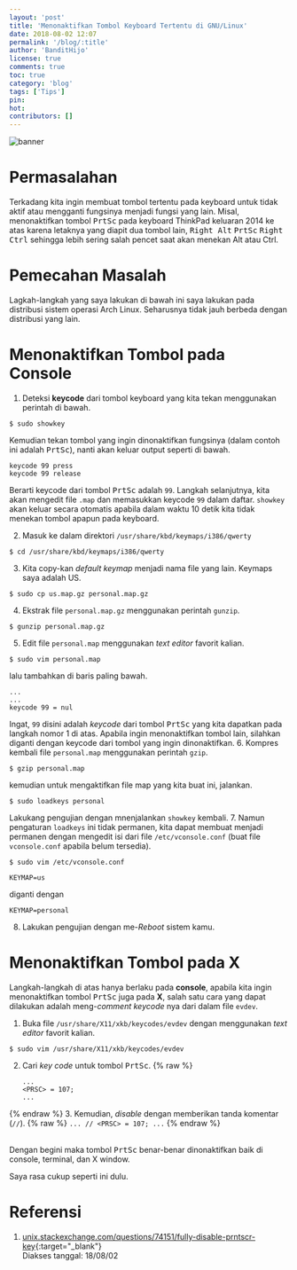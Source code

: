 ```yaml
---
layout: 'post'
title: 'Menonaktifkan Tombol Keyboard Tertentu di GNU/Linux'
date: 2018-08-02 12:07
permalink: '/blog/:title'
author: 'BanditHijo'
license: true
comments: true
toc: true
category: 'blog'
tags: ['Tips']
pin:
hot:
contributors: []
---
```


<!-- BANNER OF THE POST -->
<img class="post-body-img" src="{{ site.lazyload.logo_blank_banner }}" data-echo="https://s20.postimg.cc/9myvdtav1/banner_post_19.png" onerror="imgError(this);" alt="banner">

# Permasalahan
Terkadang kita ingin membuat tombol tertentu pada keyboard untuk tidak aktif atau mengganti fungsinya menjadi fungsi yang lain. Misal, menonaktifkan tombol <kbd>PrtSc</kbd> pada keyboard ThinkPad keluaran 2014 ke atas karena letaknya yang diapit dua tombol lain, <kbd>Right Alt</kbd> <kbd>PrtSc</kbd> <kbd>Right Ctrl</kbd> sehingga lebih sering salah pencet saat akan menekan Alt atau Ctrl.

# Pemecahan Masalah

Lagkah-langkah yang saya lakukan di bawah ini saya lakukan pada distribusi sistem operasi Arch Linux. Seharusnya tidak jauh berbeda dengan distribusi yang lain.

# Menonaktifkan Tombol pada Console

1. Deteksi **keycode** dari tombol keyboard yang kita tekan menggunakan perintah di bawah.
```
$ sudo showkey
```
Kemudian tekan tombol yang ingin dinonaktifkan fungsinya (dalam contoh ini adalah <kbd>PrtSc</kbd>), nanti akan keluar output seperti di bawah.
```
keycode 99 press
keycode 99 release
```
Berarti keycode dari tombol <kbd>PrtSc</kbd> adalah `99`.
Langkah selanjutnya, kita akan mengedit file `.map` dan memasukkan keycode `99` dalam daftar. `showkey` akan keluar secara otomatis apabila dalam waktu 10 detik kita tidak menekan tombol apapun pada keyboard.

2. Masuk ke dalam direktori `/usr/share/kbd/keymaps/i386/qwerty`
```
$ cd /usr/share/kbd/keymaps/i386/qwerty
```
3. Kita copy-kan *default keymap* menjadi nama file yang lain. Keymaps saya adalah US.
```
$ sudo cp us.map.gz personal.map.gz
```
4. Ekstrak file `personal.map.gz` menggunakan perintah `gunzip`.
```
$ gunzip personal.map.gz
```
5. Edit file `personal.map` menggunakan *text editor* favorit kalian.
```
$ sudo vim personal.map
```
lalu tambahkan di baris paling bawah.
```
...
...
keycode 99 = nul
```
Ingat, `99` disini adalah *keycode* dari tombol <kbd>PrtSc</kbd> yang kita dapatkan pada langkah nomor 1 di atas. Apabila ingin menonaktifkan tombol lain, silahkan diganti dengan keycode dari tombol yang ingin dinonaktifkan.
6. Kompres kembali file `personal.map` menggunakan perintah `gzip`.
```
$ gzip personal.map
```
kemudian untuk mengaktifkan file map yang kita buat ini, jalankan.
```
$ sudo loadkeys personal
```
Lakukang pengujian dengan mnenjalankan `showkey` kembali.
7. Namun pengaturan `loadkeys` ini tidak permanen, kita dapat membuat menjadi permanen dengan mengedit isi dari file `/etc/vconsole.conf` (buat file `vconsole.conf` apabila belum tersedia).
```
$ sudo vim /etc/vconsole.conf
```
```
KEYMAP=us
```
diganti dengan
```
KEYMAP=personal
```
8. Lakukan pengujian dengan me-*Reboot* sistem kamu.

# Menonaktifkan Tombol pada X
Langkah-langkah di atas hanya berlaku pada **console**, apabila kita ingin menonaktifkan tombol <kbd>PrtSc</kbd> juga pada **X**, salah satu cara yang dapat dilakukan adalah meng-*comment* *keycode* nya dari dalam file `evdev`.

1. Buka file `/usr/share/X11/xkb/keycodes/evdev` dengan menggunakan *text editor* favorit kalian.
```
$ sudo vim /usr/share/X11/xkb/keycodes/evdev
```
2. Cari *key code* untuk tombol <kbd>PrtSc</kbd>.
{% raw %}
    ```
    ...
    <PRSC> = 107;
    ...
    ```
{% endraw %}
3. Kemudian, *disable* dengan memberikan tanda komentar (`//`).
{% raw %}
    ```
    ...
    // <PRSC> = 107;
    ...
    ```
{% endraw %}

<br>
Dengan begini maka tombol <kbd>PrtSc</kbd> benar-benar dinonaktifkan baik di console, terminal, dan X window.

Saya rasa cukup seperti ini dulu.

# Referensi

1. [unix.stackexchange.com/questions/74151/fully-disable-prntscr-key](https://unix.stackexchange.com/questions/74151/fully-disable-prntscr-key){:target="_blank"}
<br>Diakses tanggal: 18/08/02
